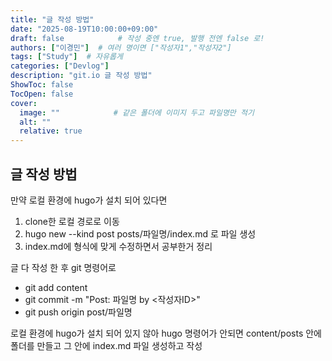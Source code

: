 ```yaml
---
title: "글 작성 방법"
date: "2025-08-19T10:00:00+09:00"
draft: false            # 작성 중엔 true, 발행 전엔 false 로!
authors: ["이경민"]  # 여러 명이면 ["작성자1","작성자2"]
tags: ["Study"]  # 자유롭게
categories: ["Devlog"]
description: "git.io 글 작성 방법"
ShowToc: false
TocOpen: false
cover:
  image: ""            # 같은 폴더에 이미지 두고 파일명만 적기
  alt: ""
  relative: true
---
```


<!--more-->

## 글 작성 방법

만약 로컬 환경에 hugo가 설치 되어 있다면

1. clone한 로컬 경로로 이동
2. hugo new --kind post posts/파일명/index.md 로 파일 생성 
3. index.md에 형식에 맞게 수정하면서 공부한거 정리 

글 다 작성 한 후 git 명령어로 
- git add content 
- git commit -m "Post: 파일명 by <작성자ID>"
- git push origin post/파일명

로컬 환경에 hugo가 설치 되어 있지 않아 hugo 명령어가 안되면 
content/posts 안에 폴더를 만들고 그 안에 index.md 파일 생성하고 작성


